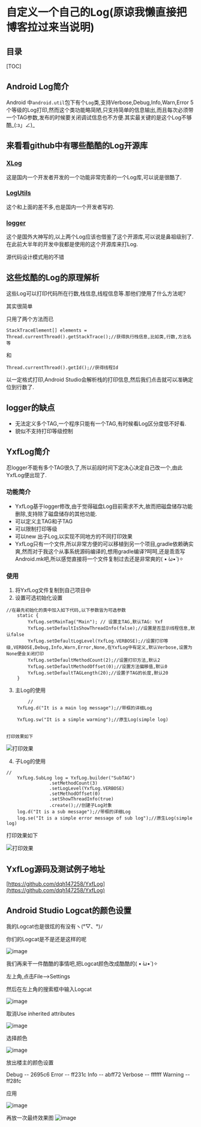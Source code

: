 # 自定义一个自己的Log(原谅我懒直接把博客拉过来当说明)
## 目录
[TOC]
## Android Log简介
Android 中`android.util`包下有个`Log`类,支持Verbose,Debug,Info,Warn,Error 5个等级的Log打印,然而这个类功能略简陋,只支持简单的信息输出,而且每次必须带一个TAG参数,发布的时候要关闭调试信息也不方便.其实最关键的是这个Log不够酷_(:з」∠)_

## 来看看github中有哪些酷酷的Log开源库
### [XLog](https://github.com/elvishew/xLog)
这是国内一个开发者开发的一个功能非常完善的一个Log库,可以说是很酷了.
### [LogUtils](https://github.com/pengwei1024/LogUtils)
这个和上面的差不多,也是国内一个开发者写的.
### [logger](https://github.com/orhanobut/logger)
这个是国外大神写的,以上两个Log应该也借鉴了这个开源库,可以说是鼻祖级别了.在此前大半年的开发中我都是使用的这个开源库来打Log.

源代码设计模式用的不错
## 这些炫酷的Log的原理解析
这些Log可以打印代码所在行数,栈信息,线程信息等.那他们使用了什么方法呢?

其实很简单

只用了两个方法而已

```
StackTraceElement[] elements = Thread.currentThread().getStackTrace();//获得执行栈信息,比如类,行数,方法名等
```

和

```
Thread.currentThread().getId();//获得线程Id
```
以一定格式打印,Android Studio会解析栈的打印信息,然后我们点击就可以准确定位到行数了.


## logger的缺点
- 无法定义多个TAG,一个程序只能有一个TAG,有时候看Log区分度低不好看.
- 貌似不支持打印等级控制

## YxfLog简介
忍logger不能有多个TAG很久了,所以前段时间下定决心决定自己改一个,由此YxfLog便出现了.

### 功能简介
- YxfLog基于logger修改,由于觉得磁盘Log目前需求不大,故而把磁盘储存功能删除,支持除了磁盘储存的其他功能.
- 可以定义主TAG和子TAG
- 可以限制打印等级
- 可以new 出子Log,以实现不同地方的不同打印效果
- YxfLog只有一个文件,所以非常方便的可以移植到另一个项目,gradle依赖确实爽,然而对于我这个从事系统源码编译的,想用gradle编译?呵呵,还是乖乖写Android.mk吧,所以感觉直接将一个文件复制过去还是非常爽的( • ̀ω•́ )✧

### 使用
1. 将YxfLog文件复制到自己项目中
2. 设置可选初始化设置
```
//在最先初始化的类中加入如下代码,以下参数皆为可选参数
    static {
        YxfLog.setMainTag("Main"); // 设置主TAG,默认TAG: Yxf
        YxfLog.setDefaultIsShowThreadInfo(false);//设置是否显示线程信息,默认false
        YxfLog.setDefaultLogLevel(YxfLog.VERBOSE);//设置打印等级,VERBOSE,Debug,Info,Warn,Error,None,在YxfLog中有定义,默认Verbose,设置为None便会关闭打印
        YxfLog.setDefaultMethodCount(2);//设置打印方法,默认2
        YxfLog.setDefaultMethodOffset(0);//设置方法偏移值,默认0
        YxfLog.setDefaultTAGLength(20);//设置子TAG的长度,默认20
    }
```
3. 主Log的使用
```
        //
    YxfLog.d("It is a main log message");//带框的详细Log
    
    YxfLog.sw("It is a simple warming");//原生Log(simple log)
    
```

    打印效果如下
    
![打印效果](http://resource-1255703580.cossh.myqcloud.com/YxfLog/YxfLog_d_sw.png)

4. 子Log的使用
```
//
    YxfLog.SubLog log = YxfLog.builder("SubTAG")
                .setMethodCount(3)
                .setLogLevel(YxfLog.VERBOSE)
                .setMethodOffset(0)
                .setShowThreadInfo(true)
                .create();//创建子Log对象
    log.d("It is a sub message");//带框的详细Log
    log.se("It is a simple error message of sub log");//原生Log(simple log)
```

打印效果如下
    
![打印效果](http://resource-1255703580.cossh.myqcloud.com/YxfLog/YxfLog_SubLog_i_se.png)

## YxfLog源码及测试例子地址
[https://github.com/dqh147258/YxfLog](https://github.com/dqh147258/YxfLog)



## Android Studio Logcat的颜色设置
我的Logcat也是很炫的有没有ヽ(°▽、°)ﾉ

你们的Logcat是不是还是这样的呢

![image](http://resource-1255703580.cossh.myqcloud.com/YxfLog/YxfLog_default_logcat.png)

我们再来干一件酷酷的事情吧,把Logcat颜色改成酷酷的( • ̀ω•́ )✧

左上角,点击File-->Settings

然后在左上角的搜索框中输入Logcat

![image](http://resource-1255703580.cossh.myqcloud.com/YxfLog/YxfLog_Settings_search_Logcat.png)

取消Use inherited attributes

![image](http://resource-1255703580.cossh.myqcloud.com/YxfLog/YxfLog_Settings_Logcat_unchecked.png)

选择颜色

![image](http://resource-1255703580.cossh.myqcloud.com/YxfLog/YxfLog_Settings_Logcat_set_color.png)

放出楼主的颜色设置

Debug   -- 2695c6
Error   -- ff231c
Info    -- abff72
Verbose -- ffffff
Warning -- ff28fc

应用

![image](http://resource-1255703580.cossh.myqcloud.com/YxfLog/YxfLog_Settings_Logcat_apply.png)

再放一次最终效果图
![image](http://resource-1255703580.cossh.myqcloud.com/YxfLog/YxfLog_SubLog_i_se.png)



